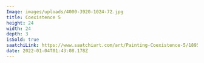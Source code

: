 ```yaml
---
Image: images/uploads/4000-3920-1024-72.jpg
title: Coexistence 5
height: 24
width: 24
depth: 3
isSold: true
saatchiLink: https://www.saatchiart.com/art/Painting-Coexistence-5/189576/4109541/view
date: 2022-01-04T01:43:08.178Z
---
```

